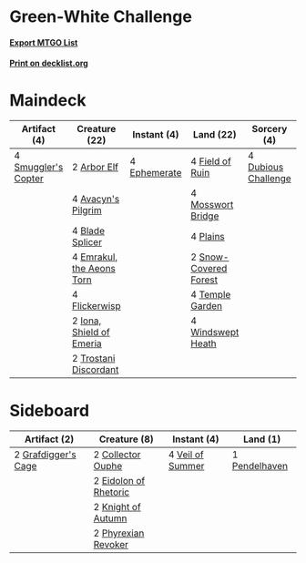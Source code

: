 # Green-White Challenge

#### [Export MTGO List](../collection/Green-White%20Challenge/Green-White%20Challenge.txt)
#### [Print on decklist.org](http://decklist.org/?deckmain=2%09Arbor%20Elf%0A4%09Avacyn's%20Pilgrim%0A4%09Blade%20Splicer%0A4%09Charming%20Prince%0A4%09Dubious%20Challenge%0A4%09Emrakul,%20the%20Aeons%20Torn%0A4%09Ephemerate%0A4%09Field%20of%20Ruin%0A4%09Flickerwisp%0A2%09Iona,%20Shield%20of%20Emeria%0A4%09Mosswort%20Bridge%0A4%09Plains%0A4%09Smuggler's%20Copter%0A2%09Snow-Covered%20Forest%0A4%09Temple%20Garden%0A2%09Trostani%20Discordant%0A4%09Windswept%20Heath&deckside=2%09Collector%20Ouphe%0A2%09Eidolon%20of%20Rhetoric%0A2%09Grafdigger's%20Cage%0A2%09Knight%20of%20Autumn%0A1%09Pendelhaven%0A2%09Phyrexian%20Revoker%0A4%09Veil%20of%20Summer)
# Maindeck

|                                         Artifact (4)                                         |                                           Creature (22)                                            |                                      Instant (4)                                      |                                           Land (22)                                            |                                         Sorcery (4)                                          |   Unknown (4)   |
|----------------------------------------------------------------------------------------------|----------------------------------------------------------------------------------------------------|---------------------------------------------------------------------------------------|------------------------------------------------------------------------------------------------|----------------------------------------------------------------------------------------------|-----------------|
|4 [Smuggler's Copter](http://gatherer.wizards.com/Pages/Card/Details.aspx?multiverseid=417808)|2 [Arbor Elf](http://gatherer.wizards.com/Pages/Card/Details.aspx?multiverseid=442149)              |4 [Ephemerate](http://gatherer.wizards.com/Pages/Card/Details.aspx?multiverseid=463956)|4 [Field of Ruin](http://gatherer.wizards.com/Pages/Card/Details.aspx?multiverseid=435415)      |4 [Dubious Challenge](http://gatherer.wizards.com/Pages/Card/Details.aspx?multiverseid=417725)|4 Charming Prince|
|                                                                                              |4 [Avacyn's Pilgrim](http://gatherer.wizards.com/Pages/Card/Details.aspx?multiverseid=243212)       |                                                                                       |4 [Mosswort Bridge](http://gatherer.wizards.com/Pages/Card/Details.aspx?multiverseid=220570)    |                                                                                              |                 |
|                                                                                              |4 [Blade Splicer](http://gatherer.wizards.com/Pages/Card/Details.aspx?multiverseid=425828)          |                                                                                       |4 [Plains](http://gatherer.wizards.com/Pages/Card/Details.aspx?multiverseid=439856)             |                                                                                              |                 |
|                                                                                              |4 [Emrakul, the Aeons Torn](http://gatherer.wizards.com/Pages/Card/Details.aspx?multiverseid=397905)|                                                                                       |2 [Snow-Covered Forest](http://gatherer.wizards.com/Pages/Card/Details.aspx?multiverseid=121192)|                                                                                              |                 |
|                                                                                              |4 [Flickerwisp](http://gatherer.wizards.com/Pages/Card/Details.aspx?multiverseid=376338)            |                                                                                       |4 [Temple Garden](http://gatherer.wizards.com/Pages/Card/Details.aspx?multiverseid=405112)      |                                                                                              |                 |
|                                                                                              |2 [Iona, Shield of Emeria](http://gatherer.wizards.com/Pages/Card/Details.aspx?multiverseid=397800) |                                                                                       |4 [Windswept Heath](http://gatherer.wizards.com/Pages/Card/Details.aspx?multiverseid=405115)    |                                                                                              |                 |
|                                                                                              |2 [Trostani Discordant](http://gatherer.wizards.com/Pages/Card/Details.aspx?multiverseid=452958)    |                                                                                       |                                                                                                |                                                                                              |                 |


# Sideboard

|                                         Artifact (2)                                         |                                          Creature (8)                                          |                                        Instant (4)                                        |                                        Land (1)                                        |
|----------------------------------------------------------------------------------------------|------------------------------------------------------------------------------------------------|-------------------------------------------------------------------------------------------|----------------------------------------------------------------------------------------|
|2 [Grafdigger's Cage](http://gatherer.wizards.com/Pages/Card/Details.aspx?multiverseid=278452)|2 [Collector Ouphe](http://gatherer.wizards.com/Pages/Card/Details.aspx?multiverseid=464107)    |4 [Veil of Summer](http://gatherer.wizards.com/Pages/Card/Details.aspx?multiverseid=466952)|1 [Pendelhaven](http://gatherer.wizards.com/Pages/Card/Details.aspx?multiverseid=442233)|
|                                                                                              |2 [Eidolon of Rhetoric](http://gatherer.wizards.com/Pages/Card/Details.aspx?multiverseid=380409)|                                                                                           |                                                                                        |
|                                                                                              |2 [Knight of Autumn](http://gatherer.wizards.com/Pages/Card/Details.aspx?multiverseid=452933)   |                                                                                           |                                                                                        |
|                                                                                              |2 [Phyrexian Revoker](http://gatherer.wizards.com/Pages/Card/Details.aspx?multiverseid=383343)  |                                                                                           |                                                                                        |

